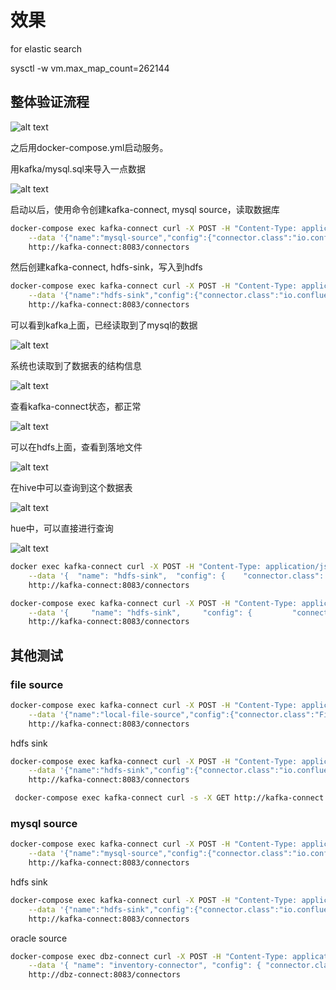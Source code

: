 # 效果

for elastic search

sysctl -w vm.max_map_count=262144

## 整体验证流程

![alt text](https://github.com/wangzheng422/docker_env/raw/master/a6test/docs/image2018-7-16_9-53-14.png)

之后用docker-compose.yml启动服务。

用kafka/mysql.sql来导入一点数据

![alt text](https://github.com/wangzheng422/docker_env/raw/master/a6test/docs/image2018-7-16-17_39_21.png)

启动以后，使用命令创建kafka-connect, mysql source，读取数据库

```bash
docker-compose exec kafka-connect curl -X POST -H "Content-Type: application/json" \
    --data '{"name":"mysql-source","config":{"connector.class":"io.confluent.connect.jdbc.JdbcSourceConnector","tasks.max":"1","connection.url":"jdbc:mysql://mysqldb:3306/wzh_db?verifyServerCertificate=false&useSSL=true&requireSSL=true","connection.user":"root","connection.password":"root","flush.size":"1","name":"mysql-source","table.whitelist":"wzh_tb","mode":"incrementing","incrementing.column.name":"id","topic.prefix":"wzh-mysql-"}}' \
    http://kafka-connect:8083/connectors
```

然后创建kafka-connect, hdfs-sink，写入到hdfs

```bash
docker-compose exec kafka-connect curl -X POST -H "Content-Type: application/json" \
    --data '{"name":"hdfs-sink","config":{"connector.class":"io.confluent.connect.hdfs.HdfsSinkConnector","tasks.max":"1","topics":"wzh-mysql-wzh_tb","hdfs.url":"hdfs://namenode:9000","flush.size":"1","name":"hdfs-sink","hive.integration":"true","hive.metastore.uris":"thrift://namenode:9083","schema.compatibility":"BACKWARD"}}' \
    http://kafka-connect:8083/connectors
```

可以看到kafka上面，已经读取到了mysql的数据

![alt text](https://github.com/wangzheng422/docker_env/raw/master/a6test/docs/image2018-7-16-17_36_43.png)

系统也读取到了数据表的结构信息

![alt text](https://github.com/wangzheng422/docker_env/raw/master/a6test/docs/image2018-7-16-17_37_10.png)

查看kafka-connect状态，都正常

![alt text](https://github.com/wangzheng422/docker_env/raw/master/a6test/docs/image2018-7-16-17_37_44.png)

可以在hdfs上面，查看到落地文件

![alt text](https://github.com/wangzheng422/docker_env/raw/master/a6test/docs/image2018-7-16-17_38_26.png)

在hive中可以查询到这个数据表

![alt text](https://github.com/wangzheng422/docker_env/raw/master/a6test/docs/worddav1b2e6c7f7640f96aa933b8edb45a35f2.png)

hue中，可以直接进行查询

![alt text](https://github.com/wangzheng422/docker_env/raw/master/a6test/docs/image2018-7-16-17_36_2.png)

```bash
docker exec kafka-connect curl -X POST -H "Content-Type: application/json" \
    --data '{  "name": "hdfs-sink",  "config": {    "connector.class": "io.confluent.connect.hdfs.HdfsSinkConnector",    "tasks.max": "1",    "topics": "wzh_filebeat",    "hdfs.url": "hdfs://namenode:9000",    "flush.size": "3",    "name": "hdfs-sink",    "hive.integration": "true",    "hive.metastore.uris": "thrift://namenode:9083",    "schema.compatibility": "BACKWARD"  } }' \
    http://kafka-connect:8083/connectors
```

```bash
docker-compose exec kafka-connect curl -X POST -H "Content-Type: application/json" \
    --data '{     "name": "hdfs-sink",     "config": {         "connector.class": "io.confluent.connect.hdfs.HdfsSinkConnector",         "tasks.max": "1",         "topics": "wzh_filebeat",         "hdfs.url": "hdfs://namenode:9000",         "flush.size": "1",         "name": "hdfs-sink",         "key.converter": "org.apache.kafka.connect.storage.StringConverter",         "key.converter.schemas.enable": "false",         "value.converter": "org.apache.kafka.connect.json.JsonConverter",         "value.converter.schemas.enable": "false"  } }' \
    http://kafka-connect:8083/connectors
```

## 其他测试

### file source

```bash
docker-compose exec kafka-connect curl -X POST -H "Content-Type: application/json" \
    --data '{"name":"local-file-source","config":{"connector.class":"FileStreamSource","tasks.max":"1","topic":"wzh_file_log","name":"local-file-source","file":"/mnt/auth.log"}}' \
    http://kafka-connect:8083/connectors
```

hdfs sink

```bash
docker-compose exec kafka-connect curl -X POST -H "Content-Type: application/json" \
    --data '{"name":"hdfs-sink","config":{"connector.class":"io.confluent.connect.hdfs.HdfsSinkConnector","tasks.max":"1","topics":"wzh_file_log","hdfs.url":"hdfs://namenode:9000","flush.size":"1","name":"hdfs-sink","hive.integration":"true","hive.metastore.uris":"thrift://namenode:9083","schema.compatibility":"BACKWARD"}}' \
    http://kafka-connect:8083/connectors
```

``` bash
 docker-compose exec kafka-connect curl -s -X GET http://kafka-connect:8083/connectors/hdfs-sink/status
```

### mysql source

```bash
docker-compose exec kafka-connect curl -X POST -H "Content-Type: application/json" \
    --data '{"name":"mysql-source","config":{"connector.class":"io.confluent.connect.jdbc.JdbcSourceConnector","tasks.max":"1","connection.url":"jdbc:mysql://mysqldb:3306/wzh_db?verifyServerCertificate=false&useSSL=true&requireSSL=true","connection.user":"root","connection.password":"root","flush.size":"1","name":"mysql-source","table.whitelist":"wzh_tb","mode":"incrementing","incrementing.column.name":"id","topic.prefix":"wzh-mysql-"}}' \
    http://kafka-connect:8083/connectors
```

hdfs sink

``` bash
docker-compose exec kafka-connect curl -X POST -H "Content-Type: application/json" \
    --data '{"name":"hdfs-sink","config":{"connector.class":"io.confluent.connect.hdfs.HdfsSinkConnector","tasks.max":"1","topics":"wzh-mysql-wzh_tb","hdfs.url":"hdfs://namenode:9000","flush.size":"1","name":"hdfs-sink","hive.integration":"true","hive.metastore.uris":"thrift://namenode:9083","schema.compatibility":"BACKWARD"}}' \
    http://kafka-connect:8083/connectors
```

oracle source

```bash
docker-compose exec dbz-connect curl -X POST -H "Content-Type: application/json" \
    --data '{ "name": "inventory-connector", "config": { "connector.class": "io.debezium.connector.oracle.OracleConnector", "tasks.max": "1", "database.server.name": "server1", "database.hostname": "oracledb", "database.port": "1521", "database.user": "c##xstrm", "database.password": "xsa", "database.dbname": "ORCLCDB", "database.pdb.name": "ORCLPDB1", "database.out.server.name": "dbzxout", "database.history.kafka.bootstrap.servers": "kafka1:9092", "database.history.kafka.topic": "schema-changes.inventory" } }' \
    http://dbz-connect:8083/connectors
```
